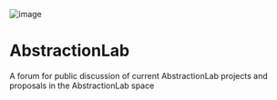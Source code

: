 ![image](https://user-images.githubusercontent.com/25029171/117414483-78291900-af17-11eb-857a-2d4dff939499.png)

# AbstractionLab
A forum for public discussion of current AbstractionLab projects and proposals in the AbstractionLab space
